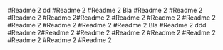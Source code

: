 
#Readme 2	dd
#Readme 2
#Readme 2		Bla
#Readme 2
#Readme 2
#Readme 2
#Readme 2#Readme 2
#Readme 2
#Readme 2
#Readme 2
#Readme 2
#Readme 2
#Readme 2
#Readme 2		Bla
#Readme 2		ddd
#Readme 2#Readme 2
#Readme 2
#Readme 2
#Readme 2
#Readme 2
#Readme 2
#Readme 2
#Readme 2

